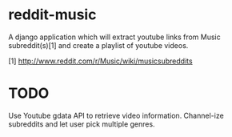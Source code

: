 reddit-music
============

A django application which will extract youtube links from Music subreddit(s)[1]
and create a playlist of youtube videos.


[1] http://www.reddit.com/r/Music/wiki/musicsubreddits


TODO
============

Use Youtube gdata API to retrieve video information.
Channel-ize subreddits and let user pick multiple genres.
